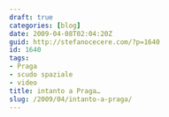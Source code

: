 ```yaml
---
draft: true
categories: [blog]
date: 2009-04-08T02:04:20Z
guid: http://stefanocecere.com/?p=1640
id: 1640
tags:
- Praga
- scudo spaziale
- video
title: intanto a Praga…
slug: /2009/04/intanto-a-praga/
---
```


